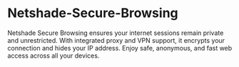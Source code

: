# Netshade-Secure-Browsing
Netshade Secure Browsing ensures your internet sessions remain private and unrestricted. With integrated proxy and VPN support, it encrypts your connection and hides your IP address. Enjoy safe, anonymous, and fast web access across all your devices.
